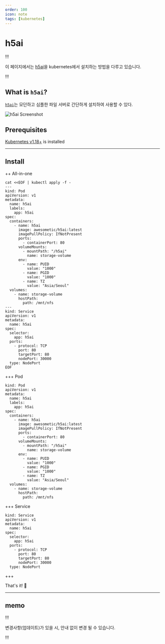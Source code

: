 ```yaml
---
order: 100
icon: note
tags: [kubernetes]
---
```


# h5ai

!!!

이 페이지에서는 [h5ai](https://larsjung.de/h5ai/)을 kubernetes에서 설치하는 방법을 다루고 있습니다.

!!!

## What is `h5ai`?

[`h5ai`](ttps://larsjung.de/h5ai/)는 모던하고 심플한 파일 서버로 간단하게 설치하여 사용할 수 있다.

![h5ai Screenshot](https://p158.p1.n0.cdn.getcloudapp.com/items/GGuy1NPW/a9afd626-23c5-45db-8df7-39e97911a519.png?source=viewer&v=c85b35646ce4bee4744c9f4bc3e5badf)

## Prerequisites

[Kubernetes v1.18+](https://kubernetes.io) is installed

---

## Install

++ All-in-one

```
cat <<EOF | kubectl apply -f -
---
kind: Pod
apiVersion: v1
metadata:
  name: h5ai
  labels:
    app: h5ai
spec:
  containers:
    - name: h5ai
      image: awesometic/h5ai:latest
      imagePullPolicy: IfNotPresent
      ports:
        - containerPort: 80
      volumeMounts:
        - mountPath: "/h5ai"
          name: storage-volume
      env:
        - name: PUID
          value: "1000"
        - name: PGID
          value: "1000"
        - name: TZ
          value: "Asia/Seoul"
  volumes:
    - name: storage-volume
      hostPath:
        path: /mnt/nfs
---
kind: Service
apiVersion: v1
metadata:
  name: h5ai
spec:
  selector:
    app: h5ai
  ports:
    - protocol: TCP
      port: 80
      targetPort: 80
      nodePort: 30000
  type: NodePort
EOF
```

+++ Pod

```
kind: Pod
apiVersion: v1
metadata:
  name: h5ai
  labels:
    app: h5ai
spec:
  containers:
    - name: h5ai
      image: awesometic/h5ai:latest
      imagePullPolicy: IfNotPresent
      ports:
        - containerPort: 80
      volumeMounts:
        - mountPath: "/h5ai"
          name: storage-volume
      env:
        - name: PUID
          value: "1000"
        - name: PGID
          value: "1000"
        - name: TZ
          value: "Asia/Seoul"
  volumes:
    - name: storage-volume
      hostPath:
        path: /mnt/nfs
```

+++ Service

```
kind: Service
apiVersion: v1
metadata:
  name: h5ai
spec:
  selector:
    app: h5ai
  ports:
    - protocol: TCP
      port: 80
      targetPort: 80
      nodePort: 30000
  type: NodePort
```

+++

That's it! :tada:

---

## memo

!!!

변경사항(업데이트)가 있을 시, 안내 없이 변경 될 수 있습니다.

!!!
